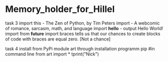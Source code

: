 # Memory_holder_for_Hillel
task 3
import this - The Zen of Python, by Tim Peters
import - A webcomic of romance, sarcasm, math, and language
import __hello__ - output Hello World! 
import from __future__ import braces tells us that our chances to create blocks of code with braces are equal zero. [Not a chance]

task 4
install from PyPi module art through installation programm pip #in command line
from art import *
tprint("Nick")

